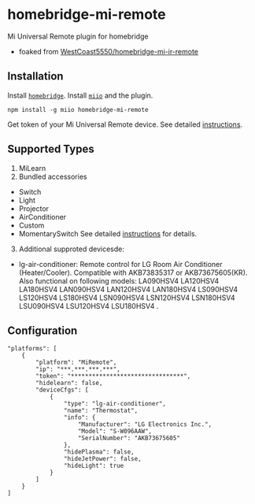 # homebridge-mi-remote
 Mi Universal Remote plugin for homebridge
 - foaked from [WestCoast5550/homebridge-mi-ir-remote](https://github.com/WestCoast5550/homebridge-mi-ir-remote)

## Installation
 Install [`homebridge`](https://github.com/nfarina/homebridge/blob/master/README.md).
 Install [`miio`](https://github.com/aholstenson/miio/blob/master/README.md) and the plugin.
```
npm install -g miio homebridge-mi-remote
```
 Get token of your Mi Universal Remote device. See detailed [instructions](https://github.com/jghaanstra/com.xiaomi-miio/blob/master/docs/obtain_token.md).

## Supported Types
1. MiLearn
2. Bundled accessories
* Switch
* Light
* Projector
* AirConditioner
* Custom
* MomentarySwitch
 See detailed [instructions](https://github.com/WestCoast5550/homebridge-mi-ir-remote/blob/master/README.md) for details. 
3. Additional supproted devicesde:
* lg-air-conditioner: Remote control for LG Room Air Conditioner (Heater/Cooler). Compatible with AKB73835317 or AKB73675605(KR). Also functional on following models: LA090HSV4 LA120HSV4 LA180HSV4 LAN090HSV4 LAN120HSV4 LAN180HSV4 LS090HSV4 LS120HSV4 LS180HSV4 LSN090HSV4 LSN120HSV4 LSN180HSV4 LSU090HSV4 LSU120HSV4 LSU180HSV4 . 

## Configuration
```
"platforms": [
    {
        "platform": "MiRemote",
        "ip": "***.***.***.***",
        "token": "********************************",
        "hidelearn": false,
        "deviceCfgs": [
            {
                "type": "lg-air-conditioner",
                "name": "Thermostat",
                "info": {
                    "Manufacturer": "LG Electronics Inc.",
                    "Model": "S-W096AAW",
                    "SerialNumber": "AKB73675605"
                },
                "hidePlasma": false,
                "hideJetPower": false,
                "hideLight": true
            }
        ]
    }
]
```
